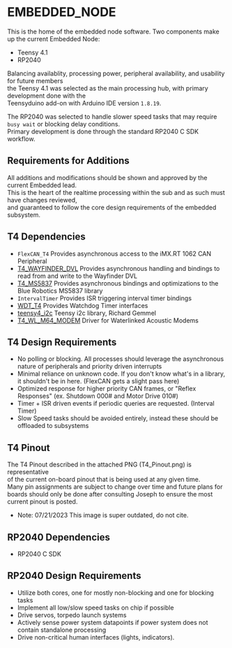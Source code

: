 # EMBEDDED_NODE
This is the home of the embedded node software. 
Two components make up the current Embedded Node:
- Teensy 4.1
- RP2040
  
Balancing availablity, processing power, peripheral availability, and usability for future members  
the Teensy 4.1 was selected as the main processing hub, with primary development done with the  
Teensyduino add-on with Arduino IDE version `1.8.19`.  
  
The RP2040 was selected to handle slower speed tasks that may require `busy wait` or blocking delay conditions.  
Primary development is done through the standard RP2040 C SDK workflow.
  
  
## Requirements for Additions
All additions and modifications should be shown and approved by the current Embedded lead.  
This is the heart of the realtime processing within the sub and as such must have changes reviewed,  
and guaranteed to follow the core design requirements of the embedded subsystem.
  
  
## T4 Dependencies
- `FlexCAN_T4` Provides asynchronous access to the iMX.RT 1062 CAN Peripheral
- [T4_WAYFINDER_DVL](https://github.com/4n3m4i1/T4_WAYFINDER_DVL) Provides asynchronous handling and bindings to read from and write to the Wayfinder DVL
- [T4_MS5837](https://github.com/4n3m4i1/T4_MS5837) Provides asynchronous bindings and optimizations to the Blue Robotics MS5837 library
- `IntervalTimer` Provides ISR triggering interval timer bindings
- [WDT_T4](https://github.com/tonton81/WDT_T4) Provides Watchdog Timer interfaces
- [teensy4_i2c](https://github.com/Richard-Gemmell/teensy4_i2c) Teensy i2c library, Richard Gemmel
- [T4_WL_M64_MODEM](https://github.com/4n3m4i1/T4_WL_M64_Modem) Driver for Waterlinked Acoustic Modems

## T4 Design Requirements
- No polling or blocking. All processes should leverage the asynchronous nature of peripherals and priority driven interrupts
- Minimal reliance on unknown code. If you don't know what's in a library, it shouldn't be in here. (FlexCAN gets a slight pass here)  
- Optimized response for higher priority CAN frames, or "Reflex Responses" (ex. Shutdown 000# and Motor Drive 010#)
- Timer + ISR driven events if periodic queries are requested. (Interval Timer)
- Slow Speed tasks should be avoided entirely, instead these should be offloaded to subsystems
  
## T4 Pinout
The T4 Pinout described in the attached PNG (T4_Pinout.png) is representative  
of the current on-board pinout that is being used at any given time.  
Many pin assignments are subject to change over time and future plans for  
boards should only be done after consulting Joseph to ensure the most  
current pinout is posted.

- Note: 07/21/2023 This image is super outdated, do not cite.
  
## RP2040 Dependencies
- RP2040 C SDK
  
## RP2040 Design Requirements
- Utilize both cores, one for mostly non-blocking and one for blocking tasks
- Implement all low/slow speed tasks on chip if possible
- Drive servos, torpedo launch systems
- Actively sense power system datapoints if power system does not contain standalone processing
- Drive non-critical human interfaces (lights, indicators).
